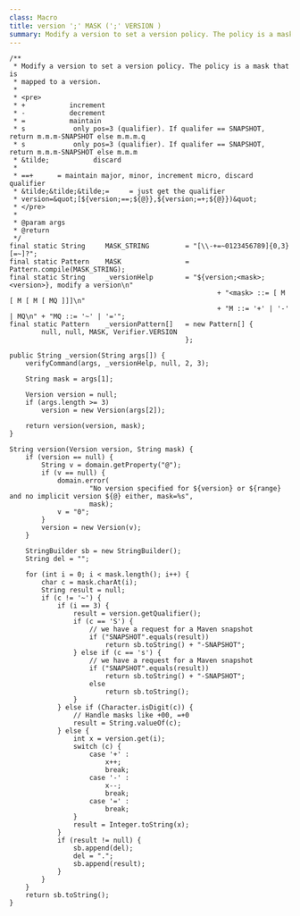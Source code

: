 ```yaml
---
class: Macro
title: version ';' MASK (';' VERSION )
summary: Modify a version to set a version policy. The policy is a mask that is mapped to a version.
---
```



	/**
	 * Modify a version to set a version policy. The policy is a mask that is
	 * mapped to a version.
	 * 
	 * <pre>
	 * +           increment
	 * -           decrement
	 * =           maintain
	 * s			only pos=3 (qualifier). If qualifer == SNAPSHOT, return m.m.m-SNAPSHOT else m.m.m.q
	 * s			only pos=3 (qualifier). If qualifer == SNAPSHOT, return m.m.m-SNAPSHOT else m.m.m
	 * &tilde;           discard
	 * 
	 * ==+      = maintain major, minor, increment micro, discard qualifier
	 * &tilde;&tilde;&tilde;=     = just get the qualifier
	 * version=&quot;[${version;==;${@}},${version;=+;${@}})&quot;
	 * </pre>
	 * 
	 * @param args
	 * @return
	 */
	final static String		MASK_STRING			= "[\\-+=~0123456789]{0,3}[=~]?";
	final static Pattern	MASK				= Pattern.compile(MASK_STRING);
	final static String		_versionHelp		= "${version;<mask>;<version>}, modify a version\n"
														+ "<mask> ::= [ M [ M [ M [ MQ ]]]\n"
														+ "M ::= '+' | '-' | MQ\n" + "MQ ::= '~' | '='";
	final static Pattern	_versionPattern[]	= new Pattern[] {
			null, null, MASK, Verifier.VERSION
												};

	public String _version(String args[]) {
		verifyCommand(args, _versionHelp, null, 2, 3);

		String mask = args[1];

		Version version = null;
		if (args.length >= 3)
			version = new Version(args[2]);

		return version(version, mask);
	}

	String version(Version version, String mask) {
		if (version == null) {
			String v = domain.getProperty("@");
			if (v == null) {
				domain.error(
						"No version specified for ${version} or ${range} and no implicit version ${@} either, mask=%s",
						mask);
				v = "0";
			}
			version = new Version(v);
		}

		StringBuilder sb = new StringBuilder();
		String del = "";

		for (int i = 0; i < mask.length(); i++) {
			char c = mask.charAt(i);
			String result = null;
			if (c != '~') {
				if (i == 3) {
					result = version.getQualifier();
					if (c == 'S') {
						// we have a request for a Maven snapshot
						if ("SNAPSHOT".equals(result))
							return sb.toString() + "-SNAPSHOT";
					} else if (c == 's') {
						// we have a request for a Maven snapshot
						if ("SNAPSHOT".equals(result))
							return sb.toString() + "-SNAPSHOT";
						else
							return sb.toString();
					}
				} else if (Character.isDigit(c)) {
					// Handle masks like +00, =+0
					result = String.valueOf(c);
				} else {
					int x = version.get(i);
					switch (c) {
						case '+' :
							x++;
							break;
						case '-' :
							x--;
							break;
						case '=' :
							break;
					}
					result = Integer.toString(x);
				}
				if (result != null) {
					sb.append(del);
					del = ".";
					sb.append(result);
				}
			}
		}
		return sb.toString();
	}

